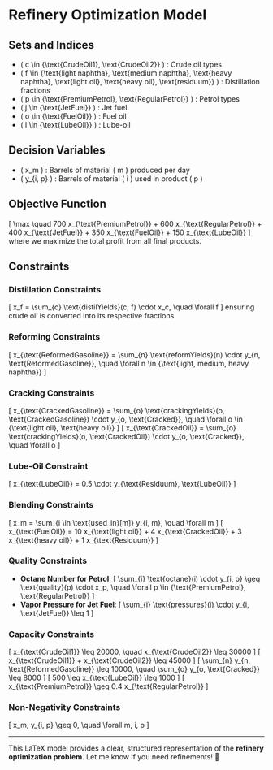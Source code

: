 # Refinery Optimization Model

## Sets and Indices
- \( c \in \{\text{CrudeOil1}, \text{CrudeOil2}\} \) : Crude oil types
- \( f \in \{\text{light naphtha}, \text{medium naphtha}, \text{heavy naphtha}, \text{light oil}, \text{heavy oil}, \text{residuum}\} \) : Distillation fractions
- \( p \in \{\text{PremiumPetrol}, \text{RegularPetrol}\} \) : Petrol types
- \( j \in \{\text{JetFuel}\} \) : Jet fuel  
- \( o \in \{\text{FuelOil}\} \) : Fuel oil  
- \( l \in \{\text{LubeOil}\} \) : Lube-oil  

## Decision Variables
- \( x_m \) : Barrels of material \( m \) produced per day
- \( y_{i, p} \) : Barrels of material \( i \) used in product \( p \)

## Objective Function
\[
\max \quad 700 x_{\text{PremiumPetrol}} + 600 x_{\text{RegularPetrol}} + 400 x_{\text{JetFuel}} + 350 x_{\text{FuelOil}} + 150 x_{\text{LubeOil}}
\]
where we maximize the total profit from all final products.

## Constraints

### Distillation Constraints
\[
x_f = \sum_{c} \text{distilYields}(c, f) \cdot x_c, \quad \forall f
\]
ensuring crude oil is converted into its respective fractions.

### Reforming Constraints
\[
x_{\text{ReformedGasoline}} = \sum_{n} \text{reformYields}(n) \cdot y_{n, \text{ReformedGasoline}}, \quad \forall n \in \{\text{light, medium, heavy naphtha}\}
\]

### Cracking Constraints
\[
x_{\text{CrackedGasoline}} = \sum_{o} \text{crackingYields}(o, \text{CrackedGasoline}) \cdot y_{o, \text{Cracked}}, \quad \forall o \in \{\text{light oil}, \text{heavy oil}\}
\]
\[
x_{\text{CrackedOil}} = \sum_{o} \text{crackingYields}(o, \text{CrackedOil}) \cdot y_{o, \text{Cracked}}, \quad \forall o
\]

### Lube-Oil Constraint
\[
x_{\text{LubeOil}} = 0.5 \cdot y_{\text{Residuum}, \text{LubeOil}}
\]

### Blending Constraints
\[
x_m = \sum_{i \in \text{used\_in}[m]} y_{i, m}, \quad \forall m
\]
\[
x_{\text{FuelOil}} = 10 x_{\text{light oil}} + 4 x_{\text{CrackedOil}} + 3 x_{\text{heavy oil}} + 1 x_{\text{Residuum}}
\]

### Quality Constraints
- **Octane Number for Petrol**:
\[
\sum_{i} \text{octane}(i) \cdot y_{i, p} \geq \text{quality}(p) \cdot x_p, \quad \forall p \in \{\text{PremiumPetrol}, \text{RegularPetrol}\}
\]
- **Vapor Pressure for Jet Fuel**:
\[
\sum_{i} \text{pressures}(i) \cdot y_{i, \text{JetFuel}} \leq 1
\]

### Capacity Constraints
\[
x_{\text{CrudeOil1}} \leq 20000, \quad x_{\text{CrudeOil2}} \leq 30000
\]
\[
x_{\text{CrudeOil1}} + x_{\text{CrudeOil2}} \leq 45000
\]
\[
\sum_{n} y_{n, \text{ReformedGasoline}} \leq 10000, \quad \sum_{o} y_{o, \text{Cracked}} \leq 8000
\]
\[
500 \leq x_{\text{LubeOil}} \leq 1000
\]
\[
x_{\text{PremiumPetrol}} \geq 0.4 x_{\text{RegularPetrol}}
\]

### Non-Negativity Constraints
\[
x_m, y_{i, p} \geq 0, \quad \forall m, i, p
\]

---

This LaTeX model provides a clear, structured representation of the **refinery optimization problem**. Let me know if you need refinements! 🚀
